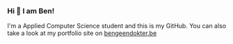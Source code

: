 ### Hi 👋 I am Ben!
I'm a Applied Computer Science student and this is my GitHub. You can also take a look at my portfolio site on [bengeendokter.be](https://bengeendokter.be)
